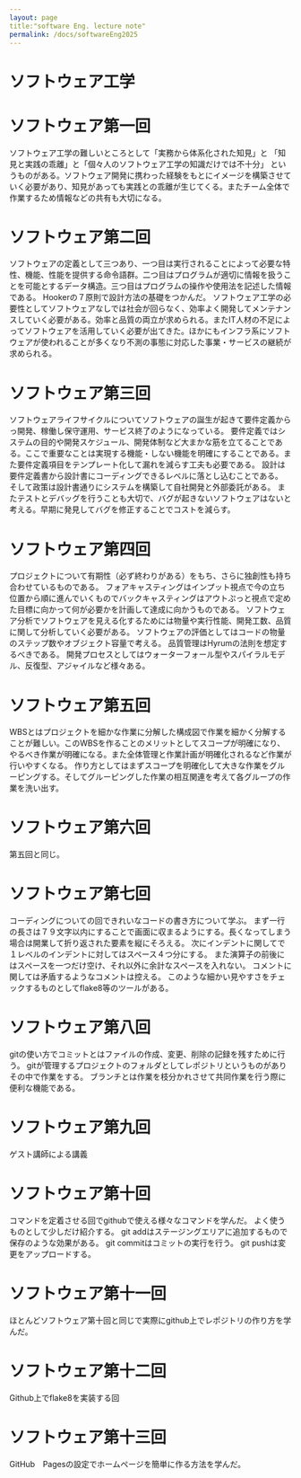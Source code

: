 ```yaml
---
layout: page
title:"software Eng. lecture note"
permalink: /docs/softwareEng2025
---
```


# ソフトウェア工学
# ソフトウェア第一回
ソフトウェア工学の難しいところとして「実務から体系化された知見」と
「知見と実践の乖離」と「個々人のソフトウェア工学の知識だけでは不十分」
というものがある。ソフトウェア開発に携わった経験をもとにイメージを構築させていく必要があり、知見があっても実践との乖離が生じてくる。またチーム全体で作業するため情報などの共有も大切になる。
# ソフトウェア第二回
ソフトウェアの定義として三つあり、一つ目は実行されることによって必要な特性、機能、性能を提供する命令語群。二つ目はプログラムが適切に情報を扱うことを可能とするデータ構造。三つ目はプログラムの操作や使用法を記述した情報である。
Hookerの７原則で設計方法の基礎をつかんだ。
ソフトウェア工学の必要性としてソフトウェアなしでは社会が回らなく、効率よく開発してメンテナンスしていく必要がある。効率と品質の両立が求められる。またIT人材の不足によってソフトウェアを活用していく必要が出てきた。ほかにもインフラ系にソフトウェアが使われることが多くなり不測の事態に対応した事業・サービスの継続が求められる。
# ソフトウェア第三回
ソフトウェアライフサイクルについてソフトウェアの誕生が起きて要件定義からっ開発、稼働し保守運用、サービス終了のようになっている。
要件定義ではシステムの目的や開発スケジュール、開発体制など大まかな筋を立てることである。ここで重要なことは実現する機能・しない機能を明確にすることである。また要件定義項目をテンプレート化して漏れを減らす工夫も必要である。
設計は要件定義書から設計書にコーディングできるレベルに落とし込むことである。
そして政策は設計書通りにシステムを構築して自社開発と外部委託がある。
またテストとデバッグを行うことも大切で、バグが起きないソフトウェアはないと考える。早期に発見してバグを修正することでコストを減らす。
# ソフトウェア第四回
プロジェクトについて有期性（必ず終わりがある）をもち、さらに独創性も持ち合わせているものである。
フォアキャスティングはインプット視点で今の立ち位置から順に進んでいくものでバックキャスティングはアウトぷっと視点で定めた目標に向かって何が必要かを計画して達成に向かうものである。
ソフトウェア分析でソフトウェアを見える化するためには物量や実行性能、開発工数、品質に関して分析していく必要がある。
ソフトウェアの評価としてはコードの物量のステップ数やオブジェクト容量で考える。
品質管理はHyrumの法則を想定するべきである。
開発プロセスとしてはウォーターフォール型やスパイラルモデル、反復型、アジャイルなど様々ある。
# ソフトウェア第五回
WBSとはプロジェクトを細かな作業に分解した構成図で作業を細かく分解することが難しい。このWBSを作ることのメリットとしてスコープが明確になり、やるべき作業が明確になる。また全体管理と作業計画が明確化されるなど作業が行いやすくなる。
作り方としてはまずスコープを明確化して大きな作業をグルーピングする。そしてグルーピングした作業の相互関連を考えて各グループの作業を洗い出す。
# ソフトウェア第六回
第五回と同じ。
# ソフトウェア第七回
コーディングについての回できれいなコードの書き方について学ぶ。
まず一行の長さは７９文字以内にすることで画面に収まるようにする。長くなってしまう場合は開業して折り返された要素を縦にそろえる。
次にインデントに関してで１レベルのインデントに対してはスペース４つ分にする。
また演算子の前後にはスペースを一つだけ空け、それ以外に余計なスペースを入れない。
コメントに関しては矛盾するようなコメントは控える。
このような細かい見やすさをチェックするものとしてflake8等のツールがある。
# ソフトウェア第八回
gitの使い方でコミットとはファイルの作成、変更、削除の記録を残すために行う。
gitが管理するプロジェクトのフォルダとしてレポジトリというものがありその中で作業をする。
ブランチとは作業を枝分かれさせて共同作業を行う際に便利な機能である。
# ソフトウェア第九回
ゲスト講師による講義
# ソフトウェア第十回
コマンドを定着させる回でgithubで使える様々なコマンドを学んだ。
よく使うものとして少しだけ紹介する。
git addはステージングエリアに追加するもので保存のような効果がある。
git commitはコミットの実行を行う。
git pushは変更をアップロードする。
# ソフトウェア第十一回
ほとんどソフトウェア第十回と同じで実際にgithub上でレポジトリの作り方を学んだ。
# ソフトウェア第十二回
Github上でflake8を実装する回
# ソフトウェア第十三回
GitHub　Pagesの設定でホームページを簡単に作る方法を学んだ。


